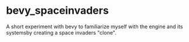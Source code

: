 # bevy_spaceinvaders
A short experiment with bevy to familiarize myself with the engine and its systemsby creating a space invaders "clone".

